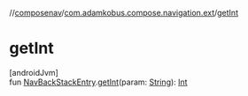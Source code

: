 //[composenav](../../index.md)/[com.adamkobus.compose.navigation.ext](index.md)/[getInt](get-int.md)

# getInt

[androidJvm]\
fun [NavBackStackEntry](https://developer.android.com/reference/kotlin/androidx/navigation/NavBackStackEntry.html).[getInt](get-int.md)(param: [String](https://kotlinlang.org/api/latest/jvm/stdlib/kotlin/-string/index.html)): [Int](https://kotlinlang.org/api/latest/jvm/stdlib/kotlin/-int/index.html)
